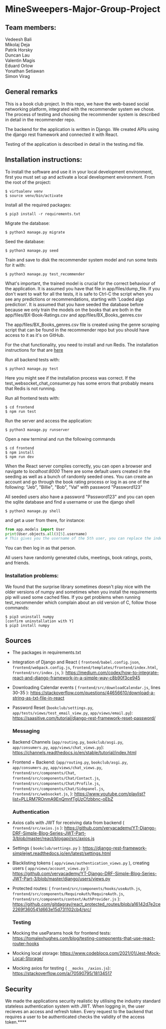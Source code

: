 # MineSweepers-Major-Group-Project

## Team members:
Vedeesh Bali<br />
Mikolaj Deja<br />
Patrik Horsky<br />
Duncan Lau<br />
Valentin Magis<br />
Eduard Orlow<br />
Yonathan Setiawan<br />
Simon Virag<br />

## General remarks
This is a book club project. In this repo, we have the web-based social networking platform, integrated with the recommender
system we chose. The process of testing and choosing the recommender system is described in detail in the recommender repo.

The backend for the application is written in Django. We created APIs using the django rest framework and connected
it with React.

Testing of the application is described in detail in the testing.md file.


## Installation instructions:
To install the software and use it in your local development environment, first you must set up and activate a local development environment. From the root of the project:

```
$ virtualenv venv
$ source venv/bin/activate
```

Install all the required packages:

```
$ pip3 install -r requirements.txt
```

Migrate the database:

```
$ python3 manage.py migrate
```

Seed the database:

```
$ python3 manage.py seed
```

Train and save to disk the recommender system model and run some tests for it with:

```
$ python3 manage.py test_recommender
```

What's important, the trained model is crucial for the correct behaviour of the application. It is assumed you have that 
file in app/files/dump_file. If you don't want to wait for all the tests, it is safe to Ctrl-C the script when you see any
predictions or recommendations, starting with 'Loaded algo prediction'. It is assumed that you have seeded the database
before because we only train the models on the books that are both in the app/files/BX-Book-Ratings.csv and app/files/BX_Books_genres.csv

The app/files/BX_Books_genres.csv file is created using the genre scraping script that can be found in the recommender repo
but you should have access to it as it's on GitHub.


For the chat functionality, you need to install and run Redis.
The installation instructions for that are [here](https://redis.io/docs/getting-started/)

Run all backend tests with:

```
$ python3 manage.py test
```

Here you might see if the installation process was correct. If the test_websocket_chat_consumer.py has some errors that
probably means that Redis is not running.

Run all frontend tests with:
```
$ cd frontend
$ npm run test
```

Run the server and access the application:

```
$ python3 manage.py runserver
```

Open a new terminal and run the following commands

```
$ cd frontend
$ npm install
$ npm run dev
```

When the React server complies correctly, you can open a browser and navigate to
_localhost:8000_
There are some default users created in the seeding as well as a bunch of randomly seeded ones.
You can create an account and go through the book rating process or log in as one of the following:
"Jeb", "Billie", "Bob", "Val" 
with password "Password123"

All seeded users also have a password "Password123" and you can open the sqlite database and find a username or 
use the django shell 
```
$ python3 manage.py shell
```
and get a user from there, for instance:
```python
from app.models import User
print(User.objects.all()[5].username) 
# This gives you the username of the 5th user, you can replace the index with whatever you want (up to the number of users)
```
You can then log in as that person.

All users have randomly generated clubs, meetings, book ratings, posts, and friends.

### Installation problems:
We found that the surprise library sometimes doesn't play nice with the older versions of numpy and sometimes
when you install the requirements pip will used some cached files. If you get problems when running test_recommender
which complain about an old version of C, follow those commands:

```
$ pip3 uninstall numpy
[confirm uninstallation with Y]
$ pip3 install numpy 
```

## Sources
+ The packages in requirements.txt
+ Integration of Django and React ( `frontend/babel.config.json`, `frontend/webpack.config.js`, `frontend/templates/frontend/index.html`, `frontend/src/index.js`, ): https://medium.com/codex/how-to-integrate-react-and-django-framework-in-a-simple-way-c8b90f3ce945
+ Downloading Calendar events ( `frontend/src/downloadCalendar.js`, lines 30-35 ): https://stackoverflow.com/questions/44656610/download-a-string-as-txt-file-in-react
+ Password Reset (`bookclub/settings.py`, `app/tests/views/test_email_view.py`, `app/views/email.py`): https://saasitive.com/tutorial/django-rest-framework-reset-password/

  ### Messaging
+ Backend Channels (`app/routing.py`, `bookclub/asgi.py`, `app/consumers.py`, `app/views/chat_views.py`): https://channels.readthedocs.io/en/stable/tutorial/index.html
+ Frontend + Backend: (`app/routing.py`, `bookclub/asgi.py`, `app/consumers.py`, `app/views/chat_views.py`, `frontend/src/components/Chat`, `frontend/src/components/Chat/Contact.js`, `frontend/src/components/Chat/Profile.js`, `frontend/src/components/Chat/Sidepanel.js`, `frontend/src/websocket.js`, ): https://www.youtube.com/playlist?list=PLLRM7ROnmA9EnQmnfTgUzCfzbbnc-oEbZ

  ### Authentication
+ Axios calls with JWT for receiving data from backend ( `frontend/src/axios.js` ): https://github.com/veryacademy/YT-Django-DRF-Simple-Blog-Series-JWT-Part-3/blob/master/react/blogapi/src/axios.js
+ Settings ( `bookclub/settings.py` ): https://django-rest-framework-simplejwt.readthedocs.io/en/latest/settings.html
+ Blacklisting tokens ( `app/views/authentication_views.py` ), creating users ( `app/views/account_views.py` ): https://github.com/veryacademy/YT-Django-DRF-Simple-Blog-Series-JWT-Part-3/blob/master/django/users/views.py
+ Protected routes: ( `frontend/src/components/hooks/useAuth.js`, `frontend/src/components/RequireAuth/RequireAuth.js`, `frontend/src/components/context/AuthProvider.js` ): https://github.com/gitdagray/react_protected_routes/blob/a16142d7e2ce2269f360541d663e15d731102cb4/src/

  ### Testing
+ Mocking the useParams hook for frontend tests: https://tomalexhughes.com/blog/testing-components-that-use-react-router-hooks
+ Mocking local storage: https://www.codeblocq.com/2021/01/Jest-Mock-Local-Storage/
+ Mocking axios for testing ( `__mocks__/axios.js`): https://stackoverflow.com/a/70590795/18134517


## Security
We made the applications security realistic by utilising the industry standard stateless authentication system with JWT.
When logging in, the user recieves an access and refresh token. Every request to the backend that requires a user to be authenticated checks the validity of the access token.****